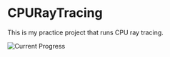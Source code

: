 # CPURayTracing
This is my practice project that runs CPU ray tracing.

![Current Progress](https://cdn.discordapp.com/attachments/420927890146721805/547303190190882836/unknown.png)
